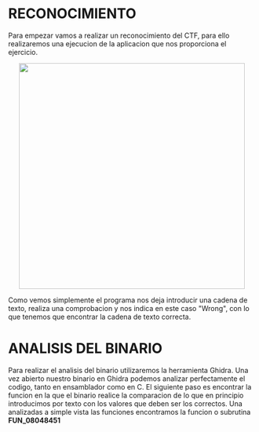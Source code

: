 # RECONOCIMIENTO

Para empezar vamos a realizar un reconocimiento del CTF, para ello realizaremos una ejecucion de la aplicacion que nos proporciona el ejercicio.

<p align="center">
<image width="460" src="images/Run_Easy_ELF.png" caption="Ejecucion para el reconocimiento">
</p>

Como vemos simplemente el programa nos deja introducir una cadena de texto, realiza una comprobacion y nos indica en este caso "Wrong", con lo que tenemos que encontrar la cadena de texto correcta.

# ANALISIS DEL BINARIO

Para realizar el analisis del binario utilizaremos la herramienta Ghidra. Una vez abierto nuestro binario en Ghidra podemos analizar perfectamente el codigo, tanto en ensamblador como en C. El siguiente paso es encontrar la funcion en la que el binario realice la comparacion de lo que en principio introducimos por texto con los valores que deben ser los correctos. Una analizadas a simple vista las funciones encontramos la funcion o subrutina **FUN_08048451**

<p align="center">
<imageg width="480" src="images/FUN_08048451.png" caption="Funcion de compararion">
</p>



